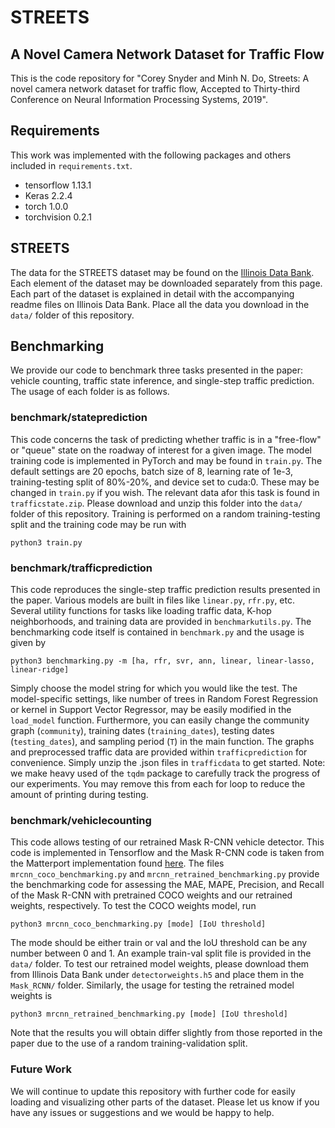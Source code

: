 # STREETS
## A Novel Camera Network Dataset for Traffic Flow
This is the code repository for "Corey Snyder and Minh N. Do, Streets: A novel camera  network  dataset  for  traffic  flow, Accepted to Thirty-third Conference on Neural Information Processing Systems, 2019".

## Requirements
This work was implemented with the following packages and others included in `requirements.txt`.
+ tensorflow 1.13.1
+ Keras 2.2.4
+ torch 1.0.0
+ torchvision 0.2.1

## STREETS
The data for the STREETS dataset may be found on the [Illinois Data Bank](https://databank.illinois.edu/datasets/IDB-3671567). Each element of the dataset may be downloaded separately from this page. Each part of the dataset is explained in detail with the accompanying readme files on Illinois Data Bank. Place all the data you download in the `data/` folder of this repository.

## Benchmarking
We provide our code to benchmark three tasks presented in the paper: vehicle counting, traffic state inference, and single-step traffic prediction. The usage of each folder is as follows.

### benchmark/stateprediction
This code concerns the task of predicting whether traffic is in a "free-flow" or "queue" state on the roadway of interest for a given image. The model training code is implemented in PyTorch and may be found in `train.py`. The default settings are 20 epochs, batch size of 8, learning rate of 1e-3, training-testing split of 80%-20%, and device set to cuda:0. These may be changed in `train.py` if you wish. The relevant data afor this task is found in `trafficstate.zip`. Please download and unzip this folder into the `data/` folder of this repository. Training is performed on a random training-testing split and the training code may be run with 

    python3 train.py
    
### benchmark/trafficprediction
This code reproduces the single-step traffic prediction results presented in the paper. Various models are built in files like `linear.py`, `rfr.py`, etc. Several utility functions for tasks like loading traffic data, K-hop neighborhoods, and training data are provided in `benchmarkutils.py`. The benchmarking code itself is contained in `benchmark.py` and the usage is given by

    python3 benchmarking.py -m [ha, rfr, svr, ann, linear, linear-lasso, linear-ridge]
    
Simply choose the model string for which you would like the test. The model-specific settings, like number of trees in Random Forest Regression or kernel in Support Vector Regressor, may be easily modified in the `load_model` function. Furthermore, you can easily change the community graph (`community`), training dates (`training_dates`), testing dates (`testing_dates`), and sampling period (`T`) in the main function. The graphs and preprocessed traffic data are provided within `trafficprediction` for convenience. Simply unzip the .json files in `trafficdata` to get started. Note: we make heavy used of the `tqdm` package to carefully track the progress of our experiments. You may remove this from each for loop to reduce the amount of printing during testing.

### benchmark/vehiclecounting
This code allows testing of our retrained Mask R-CNN vehicle detector. This code is implemented in Tensorflow and the Mask R-CNN code is taken from the Matterport implementation found [here](https://github.com/matterport/Mask_RCNN). The files `mrcnn_coco_benchmarking.py` and `mrcnn_retrained_benchmarking.py` provide the benchmarking code for assessing the MAE, MAPE, Precision, and Recall of the Mask R-CNN with pretrained COCO weights and our retrained weights, respectively. To test the COCO weights model, run

    python3 mrcnn_coco_benchmarking.py [mode] [IoU threshold]
    
The mode should be either train or val and the IoU threshold can be any number between 0 and 1. An example train-val split file is provided in the `data/` folder. To test our retrained model weights, please download them from Illinois Data Bank under `detectorweights.h5` and place them in the `Mask_RCNN/` folder. Similarly, the usage for testing the retrained model weights is

    python3 mrcnn_retrained_benchmarking.py [mode] [IoU threshold]
    
Note that the results you will obtain differ slightly from those reported in the paper due to the use of a random training-validation split.

### Future Work
We will continue to update this repository with further code for easily loading and visualizing other parts of the dataset. Please let us know if you have any issues or suggestions and we would be happy to help.
